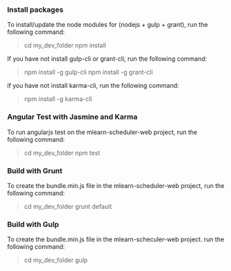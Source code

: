 ### Install packages ###

To install/update the node modules for (nodejs + gulp + grant), run the following command:
  
> cd my_dev_folder
> npm install
  
If you have not install gulp-cli or grant-cli, run the following command:

> npm install -g gulp-cli
> npm install -g grant-cli
  
if you have not install karma-cli, run the following command:

> npm install -g karma-cli
  

### Angular Test with Jasmine and Karma ###

To run angularjs test on the mlearn-scheduler-web project, run the following command:

> cd my_dev_folder
> npm test

### Build with Grunt ###

To create the bundle.min.js file in the mlearn-scheduler-web project, run the following command:

> cd my_dev_folder
> grunt default

### Build with Gulp ###

To create the bundle.min.js file in the mlearn-scheculer-web project. run the following command:

> cd my_dev_folder
> gulp 

